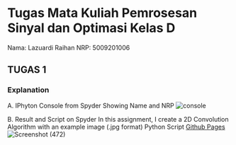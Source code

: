 # Tugas Mata Kuliah Pemrosesan Sinyal dan Optimasi Kelas D
Nama: Lazuardi Raihan
NRP: 5009201006

## TUGAS 1
### Explanation

A. IPhyton Console from Spyder Showing Name and NRP
![console](https://github.com/lazuraihan/tugas-sinyal/assets/105598568/f5b8c1bb-d6c3-40c1-bf33-7005713272bf)

B. Result and Script on Spyder
In this assignment, I create a 2D Convolution Algorithm with an example image (.jpg format)
Python Script [Github Pages](https://github.com/lazuraihan/tugas-sinyal/blob/main/convolution.py)
![Screenshot (472)](https://github.com/lazuraihan/tugas-sinyal/assets/105598568/391646b5-92c1-4513-9ae5-83cf89e90775)
